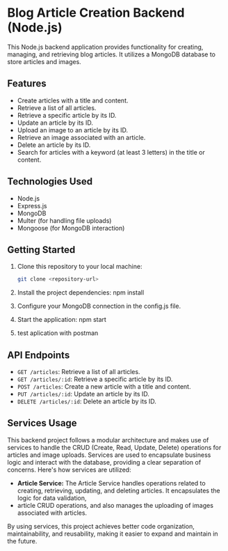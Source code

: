 # Blog Article Creation Backend (Node.js)

This Node.js backend application provides functionality for creating, managing, and retrieving blog articles. It utilizes a MongoDB database to store articles and images.

## Features

- Create articles with a title and content.
- Retrieve a list of all articles.
- Retrieve a specific article by its ID.
- Update an article by its ID.
- Upload an image to an article by its ID.
- Retrieve an image associated with an article.
- Delete an article by its ID.
- Search for articles with a keyword (at least 3 letters) in the title or content.

## Technologies Used

- Node.js
- Express.js
- MongoDB
- Multer (for handling file uploads)
- Mongoose (for MongoDB interaction)

## Getting Started

1. Clone this repository to your local machine:

   ```bash
   git clone <repository-url>
2. Install the project dependencies:
  npm install

3. Configure your MongoDB connection in the config.js file.
4. Start the application:
  npm start

5. test aplication with postman

## API Endpoints

- `GET /articles`: Retrieve a list of all articles.
- `GET /articles/:id`: Retrieve a specific article by its ID.
- `POST /articles`: Create a new article with a title and content.
- `PUT /articles/:id`: Update an article by its ID.
- `DELETE /articles/:id`: Delete an article by its ID.

## Services Usage

This backend project follows a modular architecture and makes use of services to handle the CRUD (Create, Read, Update, Delete) operations for articles and image uploads. 
Services are used to encapsulate business logic and interact with the database, providing a clear separation of concerns. Here's how services are utilized:

- **Article Service:** The Article Service handles operations related to creating, retrieving, updating, and deleting articles. It encapsulates the logic for data validation,
-  article CRUD operations, and also manages the uploading of images associated with articles.

By using services, this project achieves better code organization, maintainability, and reusability, making it easier to expand and maintain in the future.


